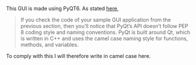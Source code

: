 This GUI is made using PyQT6. As stated [here](https://realpython.com/python-pyqt-gui-calculator/#:~:text=PyQt%20is%20a%20Python%20binding,and%20many%20other%20powerful%20features.),
> If you check the code of your sample GUI application from the previous section, then you’ll notice that PyQt’s API doesn’t follow PEP 8 coding style and naming conventions. PyQt is built around Qt, which is written in C++ and uses the camel case naming style for functions, methods, and variables.

To comply with this I will therefore write in camel case here.

